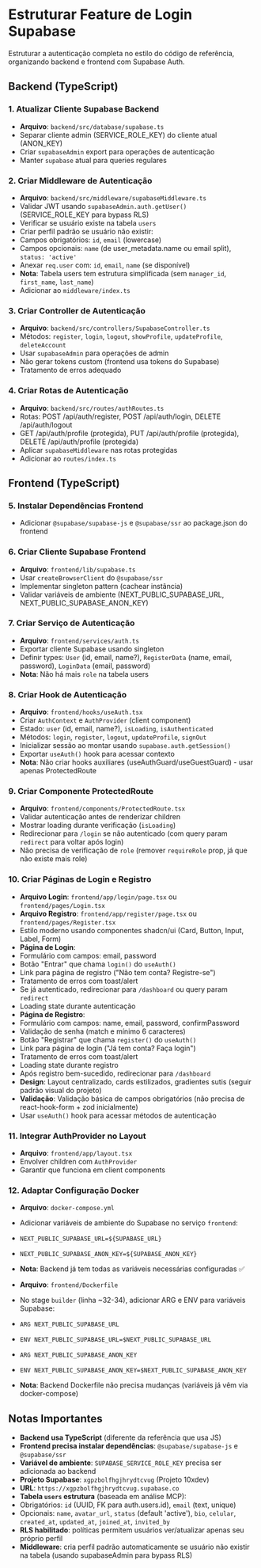 <!-- eea75a67-1ddc-4f1d-a165-6e619d6b29e8 e87561c0-740c-48a5-b38b-cd4110c0cc81 -->
# Estruturar Feature de Login Supabase

Estruturar a autenticação completa no estilo do código de referência, organizando backend e frontend com Supabase Auth.

## Backend (TypeScript)

### 1. Atualizar Cliente Supabase Backend

- **Arquivo**: `backend/src/database/supabase.ts`
- Separar cliente admin (SERVICE_ROLE_KEY) do cliente atual (ANON_KEY)
- Criar `supabaseAdmin` export para operações de autenticação
- Manter `supabase` atual para queries regulares

### 2. Criar Middleware de Autenticação

- **Arquivo**: `backend/src/middleware/supabaseMiddleware.ts`
- Validar JWT usando `supabaseAdmin.auth.getUser()` (SERVICE_ROLE_KEY para bypass RLS)
- Verificar se usuário existe na tabela `users`
- Criar perfil padrão se usuário não existir:
- Campos obrigatórios: `id`, `email` (lowercase)
- Campos opcionais: `name` (de user_metadata.name ou email split), `status: 'active'`
- Anexar `req.user` com: `id`, `email`, `name` (se disponível)
- **Nota**: Tabela users tem estrutura simplificada (sem `manager_id`, `first_name`, `last_name`)
- Adicionar ao `middleware/index.ts`

### 3. Criar Controller de Autenticação

- **Arquivo**: `backend/src/controllers/SupabaseController.ts`
- Métodos: `register`, `login`, `logout`, `showProfile`, `updateProfile`, `deleteAccount`
- Usar `supabaseAdmin` para operações de admin
- Não gerar tokens custom (frontend usa tokens do Supabase)
- Tratamento de erros adequado

### 4. Criar Rotas de Autenticação

- **Arquivo**: `backend/src/routes/authRoutes.ts`
- Rotas: POST /api/auth/register, POST /api/auth/login, DELETE /api/auth/logout
- GET /api/auth/profile (protegida), PUT /api/auth/profile (protegida), DELETE /api/auth/profile (protegida)
- Aplicar `supabaseMiddleware` nas rotas protegidas
- Adicionar ao `routes/index.ts`

## Frontend (TypeScript)

### 5. Instalar Dependências Frontend

- Adicionar `@supabase/supabase-js` e `@supabase/ssr` ao package.json do frontend

### 6. Criar Cliente Supabase Frontend

- **Arquivo**: `frontend/lib/supabase.ts`
- Usar `createBrowserClient` do `@supabase/ssr`
- Implementar singleton pattern (cachear instância)
- Validar variáveis de ambiente (NEXT_PUBLIC_SUPABASE_URL, NEXT_PUBLIC_SUPABASE_ANON_KEY)

### 7. Criar Serviço de Autenticação

- **Arquivo**: `frontend/services/auth.ts`
- Exportar cliente Supabase usando singleton
- Definir types: `User` (id, email, name?), `RegisterData` (name, email, password), `LoginData` (email, password)
- **Nota**: Não há mais `role` na tabela users

### 8. Criar Hook de Autenticação

- **Arquivo**: `frontend/hooks/useAuth.tsx`
- Criar `AuthContext` e `AuthProvider` (client component)
- Estado: `user` (id, email, name?), `isLoading`, `isAuthenticated`
- Métodos: `login`, `register`, `logout`, `updateProfile`, `signOut`
- Inicializar sessão ao montar usando `supabase.auth.getSession()`
- Exportar `useAuth()` hook para acessar contexto
- **Nota**: Não criar hooks auxiliares (useAuthGuard/useGuestGuard) - usar apenas ProtectedRoute

### 9. Criar Componente ProtectedRoute

- **Arquivo**: `frontend/components/ProtectedRoute.tsx`
- Validar autenticação antes de renderizar children
- Mostrar loading durante verificação (`isLoading`)
- Redirecionar para `/login` se não autenticado (com query param `redirect` para voltar após login)
- Não precisa de verificação de `role` (remover `requireRole` prop, já que não existe mais role)

### 10. Criar Páginas de Login e Registro

- **Arquivo Login**: `frontend/app/login/page.tsx` ou `frontend/pages/Login.tsx`
- **Arquivo Registro**: `frontend/app/register/page.tsx` ou `frontend/pages/Register.tsx`
- Estilo moderno usando componentes shadcn/ui (Card, Button, Input, Label, Form)
- **Página de Login**:
- Formulário com campos: email, password
- Botão "Entrar" que chama `login()` do `useAuth()`
- Link para página de registro ("Não tem conta? Registre-se")
- Tratamento de erros com toast/alert
- Se já autenticado, redirecionar para `/dashboard` ou query param `redirect`
- Loading state durante autenticação
- **Página de Registro**:
- Formulário com campos: name, email, password, confirmPassword
- Validação de senha (match e mínimo 6 caracteres)
- Botão "Registrar" que chama `register()` do `useAuth()`
- Link para página de login ("Já tem conta? Faça login")
- Tratamento de erros com toast/alert
- Loading state durante registro
- Após registro bem-sucedido, redirecionar para `/dashboard`
- **Design**: Layout centralizado, cards estilizados, gradientes sutis (seguir padrão visual do projeto)
- **Validação**: Validação básica de campos obrigatórios (não precisa de react-hook-form + zod inicialmente)
- Usar `useAuth()` hook para acessar métodos de autenticação

### 11. Integrar AuthProvider no Layout

- **Arquivo**: `frontend/app/layout.tsx`
- Envolver children com `AuthProvider`
- Garantir que funciona em client components

### 12. Adaptar Configuração Docker

- **Arquivo**: `docker-compose.yml`
- Adicionar variáveis de ambiente do Supabase no serviço `frontend`:
- `NEXT_PUBLIC_SUPABASE_URL=${SUPABASE_URL}`
- `NEXT_PUBLIC_SUPABASE_ANON_KEY=${SUPABASE_ANON_KEY}`
- **Nota**: Backend já tem todas as variáveis necessárias configuradas ✅

- **Arquivo**: `frontend/Dockerfile`
- No stage `builder` (linha ~32-34), adicionar ARG e ENV para variáveis Supabase:
- `ARG NEXT_PUBLIC_SUPABASE_URL`
- `ENV NEXT_PUBLIC_SUPABASE_URL=$NEXT_PUBLIC_SUPABASE_URL`
- `ARG NEXT_PUBLIC_SUPABASE_ANON_KEY`
- `ENV NEXT_PUBLIC_SUPABASE_ANON_KEY=$NEXT_PUBLIC_SUPABASE_ANON_KEY`
- **Nota**: Backend Dockerfile não precisa mudanças (variáveis já vêm via docker-compose)

## Notas Importantes

- **Backend usa TypeScript** (diferente da referência que usa JS)
- **Frontend precisa instalar dependências**: `@supabase/supabase-js` e `@supabase/ssr`
- **Variável de ambiente**: `SUPABASE_SERVICE_ROLE_KEY` precisa ser adicionada ao backend
- **Projeto Supabase**: `xgpzbolfhgjhrydtcvug` (Projeto 10xdev)
- **URL**: `https://xgpzbolfhgjhrydtcvug.supabase.co`
- **Tabela `users` estrutura** (baseada em análise MCP):
- Obrigatórios: `id` (UUID, FK para auth.users.id), `email` (text, unique)
- Opcionais: `name`, `avatar_url`, `status` (default 'active'), `bio`, `celular`, `created_at`, `updated_at`, `joined_at`, `invited_by`
- **RLS habilitado**: políticas permitem usuários ver/atualizar apenas seu próprio perfil
- **Middleware**: cria perfil padrão automaticamente se usuário não existir na tabela (usando supabaseAdmin para bypass RLS)